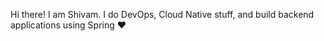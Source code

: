 Hi there! I am Shivam. I do DevOps, Cloud Native stuff, and build backend applications using Spring ❤️
